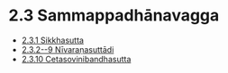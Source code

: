 

# 2.3 Sammappadhānavagga

* [2.3.1 Sikkhasutta](2.3/2.3.1.md)
* [2.3.2--9 Nīvaraṇasuttādi](2.3/2.3.2--9.md)
* [2.3.10 Cetasovinibandhasutta](2.3/2.3.10.md)



